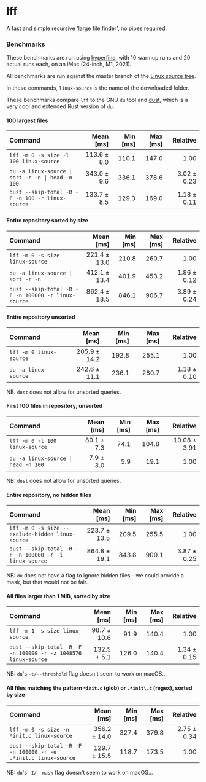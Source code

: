 # lff

A fast and simple recursive 'large file finder', no pipes required.

### Benchmarks

These benchmarks are run using [hyperfine](https://github.com/sharkdp/hyperfine),
with 10 warmup runs and 20 actual runs each, on an iMac (24-inch, M1, 2021).

All benchmarks are run against the master branch of the [Linux source tree](https://github.com/torvalds/linux).

In these commands, `linux-source` is the name of the downloaded folder.

These benchmarks compare `lff` to the GNU `du` tool and [dust](https://github.com/bootandy/dust),
which is a very cool and extended Rust version of `du`.

#### 100 largest files

| Command                                           |   Mean [ms] | Min [ms] | Max [ms] |    Relative |
|:--------------------------------------------------|------------:|---------:|---------:|------------:|
| `lff -m 0 -s size -l 100 linux-source`            | 113.6 ± 8.0 |    110.1 |    147.0 |        1.00 |
| `du -a linux-source \| sort -r -n \| head -n 100` | 343.0 ± 9.6 |    336.1 |    378.6 | 3.02 ± 0.23 |
| `dust --skip-total -R -F -n 100 -r linux-source`  | 133.7 ± 8.5 |    129.3 |    169.0 | 1.18 ± 0.11 |

#### Entire repository sorted by size

| Command                                             |    Mean [ms] | Min [ms] | Max [ms] |    Relative |
|:----------------------------------------------------|-------------:|---------:|---------:|------------:|
| `lff -m 0 -s size linux-source`                     | 221.4 ± 13.0 |    210.8 |    260.7 |        1.00 |
| `du -a linux-source \| sort -r -n`                  | 412.1 ± 13.4 |    401.9 |    453.2 | 1.86 ± 0.12 |
| `dust --skip-total -R -F -n 100000 -r linux-source` | 862.4 ± 18.5 |    846.1 |    906.7 | 3.89 ± 0.24 |

#### Entire repository unsorted

| Command                 |    Mean [ms] | Min [ms] | Max [ms] |    Relative |
|:------------------------|-------------:|---------:|---------:|------------:|
| `lff -m 0 linux-source` | 205.9 ± 14.2 |    192.8 |    255.1 |        1.00 |
| `du -a linux-source`    | 242.6 ± 11.1 |    236.1 |    280.7 | 1.18 ± 0.10 |

NB: `dust` does not allow for unsorted queries.

#### First 100 files in repository, unsorted

| Command                             |  Mean [ms] | Min [ms] | Max [ms] |     Relative |
|:------------------------------------|-----------:|---------:|---------:|-------------:|
| `lff -m 0 -l 100 linux-source`      | 80.1 ± 7.3 |     74.1 |    104.8 | 10.08 ± 3.91 |
| `du -a linux-source \| head -n 100` |  7.9 ± 3.0 |      5.9 |     19.1 |         1.00 |

NB: `dust` does not allow for unsorted queries.

#### Entire repository, no hidden files

| Command                                                |    Mean [ms] | Min [ms] | Max [ms] |    Relative |
|:-------------------------------------------------------|-------------:|---------:|---------:|------------:|
| `lff -m 0 -s size --exclude-hidden linux-source`       | 223.7 ± 13.5 |    209.5 |    255.5 |        1.00 |
| `dust --skip-total -R -F -n 100000 -r -i linux-source` | 864.8 ± 19.1 |    843.8 |    900.1 | 3.87 ± 0.25 |

NB: `du` does not have a flag to ignore hidden files - we could provide a mask, but that would not be fair.

#### All files larger than 1 MiB, sorted by size

| Command                                                        |   Mean [ms] | Min [ms] | Max [ms] |    Relative |
|:---------------------------------------------------------------|------------:|---------:|---------:|------------:|
| `lff -m 1 -s size linux-source`                                | 98.7 ± 10.6 |     91.9 |    140.4 |        1.00 |
| `dust --skip-total -R -F -n 100000 -r -z 1048576 linux-source` | 132.5 ± 5.1 |    126.0 |    140.4 | 1.34 ± 0.15 |

NB: `du`'s `-t/--threshold` flag doesn't seem to work on macOS...

#### All files matching the pattern `*init.c` (glob) or `.*init\.c` (regex), sorted by size

| Command                                                         |    Mean [ms] | Min [ms] | Max [ms] |    Relative |
|:----------------------------------------------------------------|-------------:|---------:|---------:|------------:|
| `lff -m 0 -s size -n *init.c linux-source`                      | 356.2 ± 14.0 |    327.4 |    379.8 | 2.75 ± 0.34 |
| `dust --skip-total -R -F -n 100000 -r -e .*init.c linux-source` | 129.7 ± 15.5 |    118.7 |    173.5 |        1.00 |

NB: `du`'s `-I/--mask` flag doesn't seem to work on macOS...
